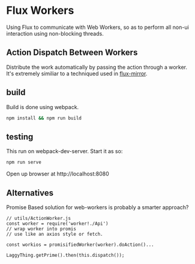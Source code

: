 # Flux Workers

Using Flux to communicate with Web Workers, so as to perform all non-ui interaction using non-blocking threads.

## Action Dispatch Between Workers

Distribute the work automatically by passing the action through a worker. It's
extremely similiar to a techniqued used in [flux-mirror](https://github.com/pstoica/flux-mirror).

## build

Build is done using webpack.

```sh
npm install && npm run build
```

## testing

This run on webpack-dev-server. Start it as so:

```sh
npm run serve
```

Open up browser at http://localhost:8080

## Alternatives

Promise Based solution for web-workers is probably a smarter approach?

```
// utils/ActionWorker.js
const worker = require('worker!./Api')
// wrap worker into promis
// use like an axios style or fetch.

const workios = promisifiedWorker(worker).doAction()...

```

```
LaggyThing.getPrime().then(this.dispatch());
```
